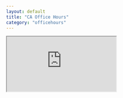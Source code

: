 ```yaml
---
layout: default
title: "CA Office Hours"
category: "officehours"
---
```


<iframe id="officehours_spreadsheet" src="https://docs.google.com/spreadsheets/d/e/2PACX-1vQtl9Kp2m8soKPorhM2zeBrTCEGmOh43VPVkMt6sl3-9MDl6lV-1DupB1Z3sKPL61rVhN5x6QySJDGm/pubhtml?widget=true&amp;headers=false"></iframe>
